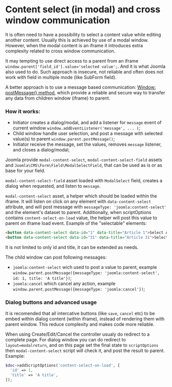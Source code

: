 Content select (in modal) and cross window communication
========================================================

It is often need to have a possibility to select a content value while editing another content.
Usually this is achieved by use of a modal window. However, when the modal content is an iframe it introduces extra complexity related to cross window communication.

It may tempting to use direct access to a parent from an iframe `window.parent['field_id'].value='selected value';`. And it is what Joomla also used to do.
Such approach is insecure, not reliable and often does not work with field in multiple mode (like SubForm field).

A better approach is to use a message based communication: [Window: postMessage() method](https://developer.mozilla.org/en-US/docs/Web/API/Window/postMessage), 
which provide a reliable and secure way to transfer any data from children window (iframe) to parent.

### How it works:
 - Initiator creates a dialog/modal, and add a listener for `message` event of current window `window.addEventListener('message', ... )`;
 - Child window handle user selection, and post a message with selected value(s) to parent `window.parent.postMessage()`;
 - Initiator receive the message, set the values, removes `message` listener, and closes a dialog/modal;

Joomla provide `modal-content-select`, `modal-content-select-field` assets and `Joomla\CMS\Form\Field\ModalSelectField`,
that can be used as is or as base for your field.

`modal-content-select-field` asset loaded with `ModalSelect` field, creates a dialog when requested, and listen to `message`.

`modal-content-select` asset, a helper which should be loaded within the iframe. It will listen on click on any element with `data-content-select` attribute, 
and will post message with `messageType: 'joomla:content-select'` and the element's dataset to parent. 
Additionally, when scriptOptions contains `content-select-on-load` value, the helper will post this value to parent on iframe load event.
Example of the "selectable" elements:
```html
<button data-content-select data-id="1" data-title="Article 1">Select Article 1</button>
<button data-content-select data-id="31" data-title="Article 31">Select Article 31</button>
```
It is not limited to only id and title, it can be extended as needs.

The child window can post following messages:
 - `joomla:content-select` wich used to post a value to parent, example `window.parent.postMessage({messageType: 'joomla:content-select', id: 1, title: 'A title'})`;
 - `joomla:cancel` which cancel any action, example `window.parent.postMessage({messageType: 'joomla:cancel'})`;


### Dialog buttons and advanced usage

It is recomended that all intercative buttons (like `save`, `cancel` etc) to be embed within dialog content (within iframe), instead of rendering them with parent window.
This reduce complexity and makes code more reliable.

When using Create/Edit/Cancel the controller usualy do redirect to a complete page. 
For dialog window you can do redirect to `layout=modalreturn`, and on this page set the final state to `scriptOptions` then `modal-content-select` script will check it, 
and post the result to parent. 
Example:
```php
$doc->addScriptOptions('content-select-on-load', [
  'id' => 1, 
  'title' => 'A title',
]);
```


